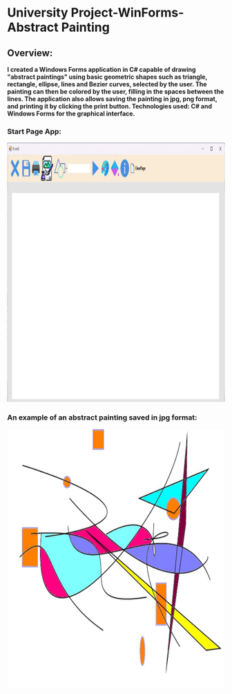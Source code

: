 # University Project-WinForms-Abstract Painting

## Overview:  
**I created a Windows Forms application in C# capable of drawing "abstract paintings" using basic geometric shapes such as triangle, rectangle, ellipse, lines and Bezier curves, selected by the user. The painting can then be colored by the user, filling in the spaces between the lines. The application also allows saving the painting in jpg, png format, and printing it by clicking the print button. Technologies used: C# and Windows Forms for the graphical interface.**  



### <b>Start Page App:</b>
<img src="/imagini/startApp.jpg" width = "600" height="600">   

### <b>An example of an abstract painting saved in jpg format:</b>
<img src="/imagini/painting1.jpg" width = "600" height="600">
